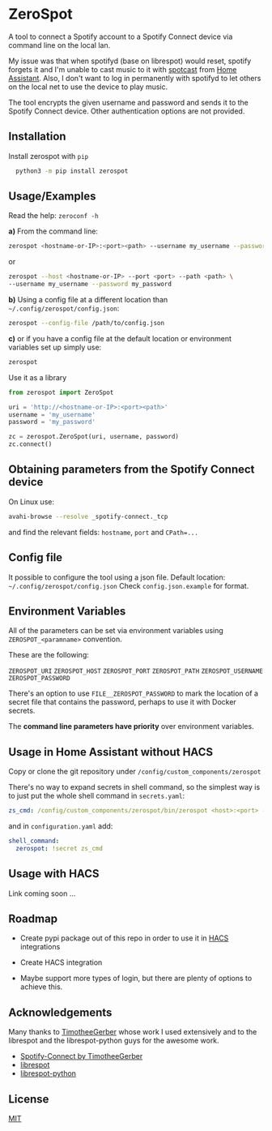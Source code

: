 # ZeroSpot
A tool to connect a Spotify account to a Spotify Connect device via command line on the local lan.

My issue was that when spotifyd (base on librespot) would reset, spotify forgets it and I'm unable to cast music to it with [spotcast](https://github.com/search?q=spotcast) from [Home Assistant](https://github.com/home-assistant). Also, I don't want to log in permanently with spotifyd to let others on the local net to use the device to play music.

The tool encrypts the given username and password and sends it to the Spotify Connect device. Other authentication options are not provided.





## Installation

Install zerospot with `pip`

```bash
  python3 -m pip install zerospot
```

    
## Usage/Examples
Read the help: `zeroconf -h`

 __a)__  From the command line:
```bash
zerospot <hostname-or-IP>:<port><path> --username my_username --password my_password
```
or

```bash
zerospot --host <hostname-or-IP> --port <port> --path <path> \
--username my_username --password my_password
```
 __b)__ Using a config file at a different location than `~/.config/zerospot/config.json`:

```bash
zerospot --config-file /path/to/config.json
```

 __c)__ or if you have a config file at the default location or environment variables set up simply use:

```bash
zerospot
```

Use it as a library
```python
from zerospot import ZeroSpot

uri = 'http://<hostname-or-IP>:<port><path>'  
username = 'my_username'
password = 'my_password'

zc = zerospot.ZeroSpot(uri, username, password)
zc.connect()
```

## Obtaining parameters from the Spotify Connect device

On Linux use:
```bash
avahi-browse --resolve _spotify-connect._tcp
```
and find the relevant fields: `hostname`, `port` and `CPath=...`

## Config file
It possible to configure the tool using a json file. Default location: ` ~/.config/zerospot/config.json`
Check `config.json.example` for format.
## Environment Variables

All of the parameters can be set via environment variables using `ZEROSPOT_<paramname>` convention. 

These are the following:

`ZEROSPOT_URI` `ZEROSPOT_HOST` `ZEROSPOT_PORT`  `ZEROSPOT_PATH` `ZEROSPOT_USERNAME` `ZEROSPOT_PASSWORD`

There's an option to use `FILE__ZEROSPOT_PASSWORD` to mark the location of a secret file that contains the password, perhaps to use it with Docker secrets.

The __command line parameters have priority__ over environment variables.
## Usage in Home Assistant without HACS

Copy or clone the git repository under `/config/custom_components/zerospot`

There's no way to expand secrets in shell command, so the simplest way is to just put the whole shell command in `secrets.yaml`:

```yaml
zs_cmd: /config/custom_components/zerospot/bin/zerospot <host>:<port> --username <username> --password <password>
```

and in `configuration.yaml` add:
```yaml
shell_command:
  zerospot: !secret zs_cmd 
```
## Usage with HACS

Link coming soon ...
## Roadmap

- Create pypi package out of this repo in order to use it in [HACS](https://github.com/hacs) integrations

- Create HACS integration

- Maybe support more types of login, but there are plenty of options to achieve this.


## Acknowledgements
Many thanks to  [TimotheeGerber](https://github.com/TimotheeGerber) whose work I used extensively and to the librespot and the librespot-python guys for the awesome work.
 - [Spotify-Connect by TimotheeGerber](https://github.com/TimotheeGerber/spotify-connect)
 - [librespot](https://github.com/librespot-org/librespot)
 - [librespot-python](https://github.com/kokarare1212/librespot-python)


## License

[MIT](https://choosealicense.com/licenses/mit/)

